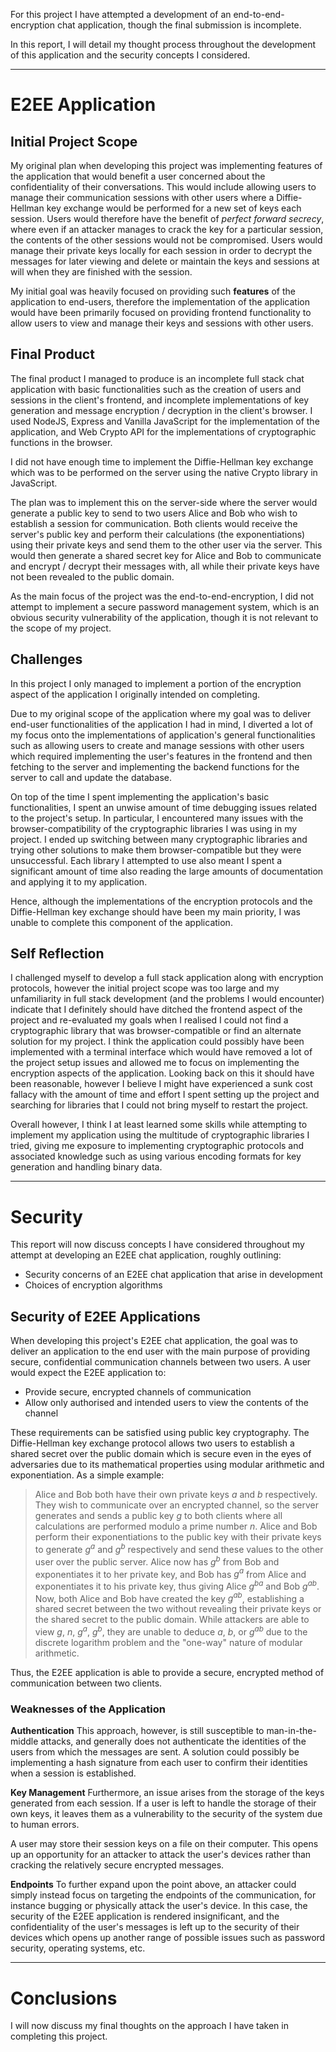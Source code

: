 For this project I have attempted a development of an end-to-end-encryption chat application, though the final submission is incomplete. 

In this report, I will detail my thought process throughout the development of this application and the security concepts I considered. 

---
# E2EE Application
## Initial Project Scope
My original plan when developing this project was implementing features of the application that would benefit a user concerned about the confidentiality of their conversations. 
This would include allowing users to manage their communication sessions with other users where a Diffie-Hellman key exchange would be performed for a new set of keys each session. Users would therefore have the benefit of _perfect forward secrecy_, where even if an attacker manages to crack the key for a particular session, the contents of the other sessions would not be compromised.
Users would manage their private keys locally for each session in order to decrypt the messages for later viewing and delete or maintain the keys and sessions at will when they are finished with the session.

My initial goal was heavily focused on providing such **features** of the application to end-users, therefore the implementation of the application would have been primarily focused on providing frontend functionality to allow users to view and manage their keys and sessions with other users.

## Final Product
The final product I managed to produce is an incomplete full stack chat application with basic functionalities such as the creation of users and sessions in the client's frontend, and incomplete implementations of key generation and message encryption / decryption in the client's browser.
I used NodeJS, Express and Vanilla JavaScript for the implementation of the application, and Web Crypto API for the implementations of cryptographic functions in the browser.

I did not have enough time to implement the Diffie-Hellman key exchange which was to be performed on the server using the native Crypto library in JavaScript. 

The plan was to implement this on the server-side where the server would generate a public key to send to two users Alice and Bob who wish to establish a session for communication. 
Both clients would receive the server's public key and perform their calculations (the exponentiations) using their private keys and send them to the other user via the server.
This would then generate a shared secret key for Alice and Bob to communicate and encrypt / decrypt their messages with, all while their private keys have not been revealed to the public domain.

As the main focus of the project was the end-to-end-encryption, I did not attempt to implement a secure password management system, which is an obvious security vulnerability of the application, though it is not relevant to the scope of my project.

## Challenges
In this project I only managed to implement a portion of the encryption aspect of the application I originally intended on completing. 

Due to my original scope of the application where my goal was to deliver end-user functionalities of the application I had in mind, I diverted a lot of my focus onto the implementations of application's general functionalities such as allowing users to create and manage sessions with other users which required implementing the user's features in the frontend and then fetching to the server and implementing the backend functions for the server to call and update the database.

On top of the time I spent implementing the application's basic functionalities, I spent an unwise amount of time debugging issues related to the project's setup. In particular, I encountered many issues with the browser-compatibility of the cryptographic libraries I was using in my project. 
I ended up switching between many cryptographic libraries and trying other solutions to make them browser-compatible but they were unsuccessful. Each library I attempted to use also meant I spent a significant amount of time also reading the large amounts of documentation and applying it to my application.

Hence, although the implementations of the encryption protocols and the Diffie-Hellman key exchange should have been my main priority, I was unable to complete this component of the application. 

## Self Reflection
I challenged myself to develop a full stack application along with encryption protocols, however the initial project scope was too large and my unfamiliarity in full stack development (and the problems I would encounter) indicate that I definitely should have ditched the frontend aspect of the project and re-evaluated my goals when I realised I could not find a cryptographic library that was browser-compatible or find an alternate solution for my project. 
I think the application could possibly have been implemented with a terminal interface which would have removed a lot of the project setup issues and allowed me to focus on implementing the encryption aspects of the application.
Looking back on this it should have been reasonable, however I believe I might have experienced a sunk cost fallacy with the amount of time and effort I spent setting up the project and searching for libraries that I could not bring myself to restart the project.

Overall however, I think I at least learned some skills while attempting to implement my application using the multitude of cryptographic libraries I tried, giving me exposure to implementing cryptographic protocols and associated knowledge such as using various encoding formats for key generation and handling binary data.

---
# Security
This report will now discuss concepts I have considered throughout my attempt at developing an E2EE chat application, roughly outlining:
- Security concerns of an E2EE chat application that arise in development
- Choices of encryption algorithms
## Security of E2EE Applications
When developing this project's E2EE chat application, the goal was to deliver an application to the end user with the main purpose of providing secure, confidential communication channels between two users. 
A user would expect the E2EE application to:
- Provide secure, encrypted channels of communication
- Allow only authorised and intended users to view the contents of the channel

These requirements can be satisfied using public key cryptography. 
The Diffie-Hellman key exchange protocol allows two users to establish a shared secret over the public domain which is secure even in the eyes of adversaries due to its mathematical properties using modular arithmetic and exponentiation. 
As a simple example:
>Alice and Bob both have their own private keys $a$ and $b$ respectively.
>They wish to communicate over an encrypted channel, so the server generates and sends a public key $g$ to both clients where all calculations are performed modulo a prime number $n$.
>Alice and Bob perform their exponentiations to the public key with their private keys to generate $g^a$ and $g^b$ respectively and send these values to the other user over the public server.
>Alice now has $g^b$ from Bob and exponentiates it to her private key, and Bob has $g^a$ from Alice and exponentiates it to his private key, thus giving Alice $g^{ba}$ and Bob $g^{ab}$.
>Now, both Alice and Bob have created the key $g^{ab}$, establishing a shared secret between the two without revealing their private keys or the shared secret to the public domain.
>While attackers are able to view $g$, $n$, $g^a$, $g^b$, they are unable to deduce $a$, $b$, or $g^{ab}$ due to the discrete logarithm problem and the "one-way" nature of modular arithmetic. 

Thus, the E2EE application is able to provide a secure, encrypted method of communication between two clients. 

### Weaknesses of the Application
**Authentication**
This approach, however, is still susceptible to man-in-the-middle attacks, and generally does not authenticate the identities of the users from which the messages are sent.
A solution could possibly be implementing a hash signature from each user to confirm their identities when a session is established.

**Key Management**
Furthermore, an issue arises from the storage of the keys generated from each session. If a user is left to handle the storage of their own keys, it leaves them as a vulnerability to the security of the system due to human errors.

A user may store their session keys on a file on their computer. This opens up an opportunity for an attacker to attack the user's devices rather than cracking the relatively secure encrypted messages.

**Endpoints**
To further expand upon the point above, an attacker could simply instead focus on targeting the endpoints of the communication, for instance bugging or physically attack the user's device. 
In this case, the security of the E2EE application is rendered insignificant, and the confidentiality of the user's messages is left up to the security of their devices which opens up another range of possible issues such as password security, operating systems, etc. 


---
# Conclusions
I will now discuss my final thoughts on the approach I have taken in completing this project.